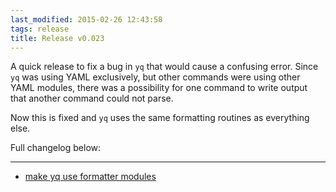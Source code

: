 ```yaml
---
last_modified: 2015-02-26 12:43:58
tags: release
title: Release v0.023
---
```


A quick release to fix a bug in `yq` that would cause a confusing error. Since `yq`
was using YAML exclusively, but other commands were using other YAML modules, there
was a possibility for one command to write output that another command could not
parse.

Now this is fixed and `yq` uses the same formatting routines as everything else.

Full changelog below:

---

* [make yq use formatter modules](https://github.com/preaction/Statocles/commit/966c355fa059af8b3b23fcfaf7ec6034b19534c1)
